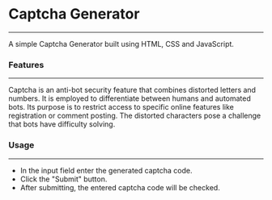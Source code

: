 # Captcha Generator
---
A simple Captcha Generator built using HTML, CSS and JavaScript.

### Features
---
Captcha is an anti-bot security feature that combines distorted letters and numbers. It is employed to differentiate between humans and automated bots. Its purpose is to restrict access to specific online features like registration or comment posting. The distorted characters pose a challenge that bots have difficulty solving.

### Usage
---
+ In the input field enter the generated captcha code.
+ Click the "Submit" button.
+ After submitting, the entered captcha code will be checked.